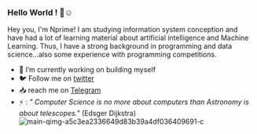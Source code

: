 ### Hello World ! 👋☺️


Hey you, I'm Nprime! I am studying information system conception and have had a lot of learning material about artificial intelligence and Machine Learning. Thus, I have a strong background in programming and data science...also some experience with programming competitions.

- 🔭 I’m currently working on building myself
- 🐦️ Follow me on [twitter](https://twitter.com/nprime496)
- 📥️ reach me on [Telegram](https://t.me/nprime496)
- ⚡ : *" Computer Science is no more about computers than Astronomy is about telescopes."* (Edsger Dijkstra)
![main-qimg-a5c3ea2336649d83b39a4df036409691-c](https://user-images.githubusercontent.com/54849528/141653634-0065c4fe-f492-4979-9bab-92550899cf12.jpeg)
